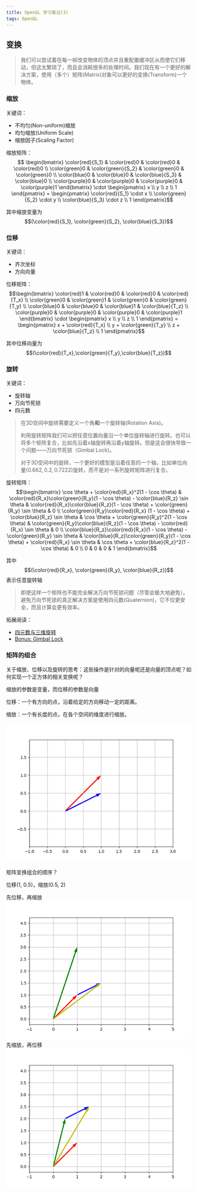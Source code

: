 ```yaml
---
title: OpenGL 学习笔记(3)
tags: OpenGL
---
```


## 变换

> 我们可以尝试着在每一帧改变物体的顶点并且重配置缓冲区从而使它们移动，但这太繁琐了，而且会消耗很多的处理时间。我们现在有一个更好的解决方案，使用（多个）矩阵(Matrix)对象可以更好的变换(Transform)一个物体。

### 缩放

关键词：

- 不均匀(Non-uniform)缩放
- 均匀缩放(Uniform Scale)
- 缩放因子(Scaling Factor)

缩放矩阵：$$ \begin{bmatrix} \color{red}{S_1} & \color{red}0 & \color{red}0 & \color{red}0 \\ \color{green}0 & \color{green}{S_2} & \color{green}0 & \color{green}0 \\ \color{blue}0 & \color{blue}0 & \color{blue}{S_3} & \color{blue}0 \\ \color{purple}0 & \color{purple}0 & \color{purple}0 & \color{purple}1 \end{bmatrix} \cdot \begin{pmatrix} x \\ y \\ z \\ 1 \end{pmatrix} = \begin{pmatrix} \color{red}{S_1} \cdot x \\ \color{green}{S_2} \cdot y \\ \color{blue}{S_3} \cdot z \\ 1 \end{pmatrix}$$

其中缩放变量为$$(\color{red}{S_1}, \color{green}{S_2}, \color{blue}{S_3})$$

### 位移

关键词：

- 齐次坐标
- 方向向量

位移矩阵：$$\begin{bmatrix}  \color{red}1 & \color{red}0 & \color{red}0 & \color{red}{T_x} \\ \color{green}0 & \color{green}1 & \color{green}0 & \color{green}{T_y} \\ \color{blue}0 & \color{blue}0 & \color{blue}1 & \color{blue}{T_z} \\ \color{purple}0 & \color{purple}0 & \color{purple}0 & \color{purple}1 \end{bmatrix} \cdot \begin{pmatrix} x \\ y \\ z \\ 1 \end{pmatrix} = \begin{pmatrix} x + \color{red}{T_x} \\ y + \color{green}{T_y} \\ z + \color{blue}{T_z} \\ 1 \end{pmatrix}$$

其中位移向量为$$(\color{red}{T_x},\color{green}{T_y},\color{blue}{T_z})$$

### 旋转

关键词：

- 旋转轴
- 万向节死锁
- 四元数

> 在3D空间中旋转需要定义一个角**和**一个旋转轴(Rotation Axis)。
>
> 利用旋转矩阵我们可以把任意位置向量沿一个单位旋转轴进行旋转。也可以将多个矩阵复合，比如先沿着x轴旋转再沿着y轴旋转。但是这会很快导致一个问题——万向节死锁（Gimbal Lock)。
>
> 对于3D空间中的旋转，一个更好的模型是沿着任意的一个轴，比如单位向量$(0.662, 0.2, 0.7222)$旋转，而不是对一系列旋转矩阵进行复合。

旋转矩阵：$$\begin{bmatrix} \cos \theta + \color{red}{R_x}^2(1 - \cos \theta) & \color{red}{R_x}\color{green}{R_y}(1 - \cos \theta) - \color{blue}{R_z} \sin \theta & \color{red}{R_x}\color{blue}{R_z}(1 - \cos \theta) + \color{green}{R_y} \sin \theta & 0 \\ \color{green}{R_y}\color{red}{R_x} (1 - \cos \theta) + \color{blue}{R_z} \sin \theta & \cos \theta + \color{green}{R_y}^2(1 - \cos \theta) & \color{green}{R_y}\color{blue}{R_z}(1 - \cos \theta) - \color{red}{R_x} \sin \theta & 0 \\ \color{blue}{R_z}\color{red}{R_x}(1 - \cos \theta) - \color{green}{R_y} \sin \theta & \color{blue}{R_z}\color{green}{R_y}(1 - \cos \theta) + \color{red}{R_x} \sin \theta & \cos \theta + \color{blue}{R_z}^2(1 - \cos \theta) & 0 \\ 0 & 0 & 0 & 1 \end{bmatrix}$$

其中$$(\color{red}{R_x}, \color{green}{R_y}, \color{blue}{R_z})$$表示任意旋转轴

> 即使这样一个矩阵也不能完全解决万向节死锁问题（尽管会极大地避免）。避免万向节死锁的真正解决方案是使用四元数(Quaternion)，它不仅更安全，而且计算会更有效率。

拓展阅读：

- [四元数与三维旋转](https://krasjet.github.io/quaternion/quaternion.pdf)
- [Bonus: Gimbal Lock](https://krasjet.github.io/quaternion/bonus_gimbal_lock.pdf)

### 矩阵的组合

关于缩放、位移以及旋转的思考：这些操作是针对的向量呢还是向量的顶点呢？如何实现一个正方体的相关变换呢？

缩放的参数是变量，而位移的参数是向量

位移：一个有方向的点，沿着给定的方向移动一定的距离。

缩放：一个有长度的点，在各个空间的维度进行缩放。

![pic](/assets/images/2020_06_17.gif)

矩阵变换组合的顺序？

位移(1, 0.5)，缩放(0.5, 2)

先位移，再缩放
![pic](/assets/images/2020_06_17_trans_scale.png)
先缩放，再位移
![pic](/assets/images/2020_06_17_scale_trans.png)


